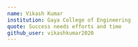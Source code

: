 ```yaml
---
name: Vikash Kumar
institution: Gaya College of Engineering
quote: Success needs efforts and time
github_user: vikashkumar2020
---
```

